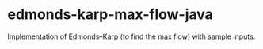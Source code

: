 # edmonds-karp-max-flow-java
Implementation of Edmonds–Karp (to find the max flow) with sample inputs.
